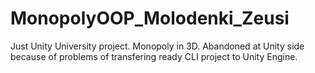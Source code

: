 # MonopolyOOP_Molodenki_Zeusi
 Just Unity University project. Monopoly in 3D. Abandoned at Unity side because of problems of transfering ready CLI project to Unity Engine.

